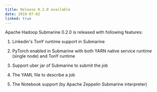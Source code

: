 ```yaml
---
title: Release 0.2.0 available
date: 2019-07-02
linked: true
---
```

<!---
  Licensed under the Apache License, Version 2.0 (the "License");
  you may not use this file except in compliance with the License.
  You may obtain a copy of the License at

   http://www.apache.org/licenses/LICENSE-2.0

  Unless required by applicable law or agreed to in writing, software
  distributed under the License is distributed on an "AS IS" BASIS,
  WITHOUT WARRANTIES OR CONDITIONS OF ANY KIND, either express or implied.
  See the License for the specific language governing permissions and
  limitations under the License. See accompanying LICENSE file.
-->

Apache Hadoop Submarine 0.2.0 is released with following features:

1. Linkedin's TonY runtime support in Submarine

2. PyTorch enabled in Submarine with both YARN native service runtime (single node) and TonY runtime

3. Support uber jar of Submarine to submit the job

4. The YAML file to describe a job

5. The Notebook support (by Apache Zeppelin Submarine interpreter)
